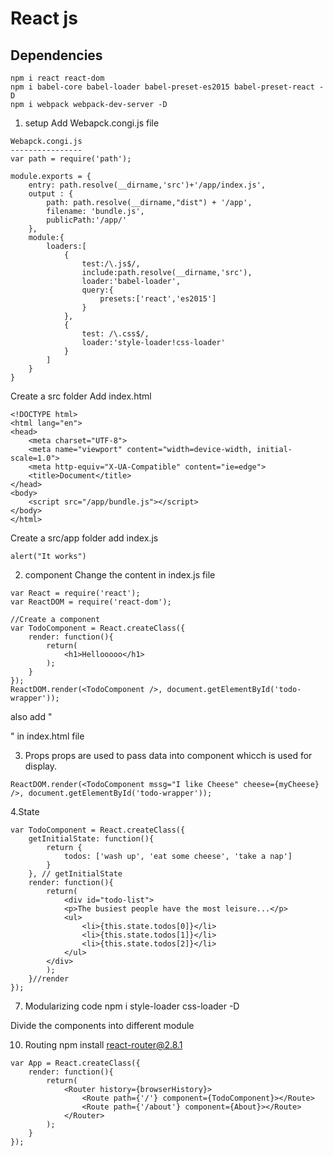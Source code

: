 # React js

## Dependencies
```
npm i react react-dom
npm i babel-core babel-loader babel-preset-es2015 babel-preset-react -D
npm i webpack webpack-dev-server -D
```
1. setup
Add Webapck.congi.js file
```
Webapck.congi.js
----------------
var path = require('path');

module.exports = {
    entry: path.resolve(__dirname,'src')+'/app/index.js',
    output : {
        path: path.resolve(__dirname,"dist") + '/app',
        filename: 'bundle.js',
        publicPath:'/app/'
    },
    module:{
        loaders:[
            {
                test:/\.js$/,
                include:path.resolve(__dirname,'src'),
                loader:'babel-loader',
                query:{
                    presets:['react','es2015']
                }
            },
            {
                test: /\.css$/,
                loader:'style-loader!css-loader'
            }
        ]
    }
}

```

Create a src folder
Add index.html
```
<!DOCTYPE html>
<html lang="en">
<head>
    <meta charset="UTF-8">
    <meta name="viewport" content="width=device-width, initial-scale=1.0">
    <meta http-equiv="X-UA-Compatible" content="ie=edge">
    <title>Document</title>
</head>
<body>
    <script src="/app/bundle.js"></script>
</body>
</html>
```

Create a src/app folder
add index.js
```
alert("It works")
```

2. component
Change the content in index.js file
```
var React = require('react');
var ReactDOM = require('react-dom');

//Create a component
var TodoComponent = React.createClass({
    render: function(){
        return(
            <h1>Hellooooo</h1>
        );
    }
});
ReactDOM.render(<TodoComponent />, document.getElementById('todo-wrapper'));
```

also add "<div id="todo-wrapper"></div>" in index.html file

3. Props
props are used to pass data into component whicch is used for display. 
```
ReactDOM.render(<TodoComponent mssg="I like Cheese" cheese={myCheese} />, document.getElementById('todo-wrapper'));
```

4.State
```
var TodoComponent = React.createClass({
    getInitialState: function(){
        return {
            todos: ['wash up', 'eat some cheese', 'take a nap']
        }
    }, // getInitialState
    render: function(){
        return(
            <div id="todo-list">
            <p>The busiest people have the most leisure...</p>
            <ul>
                <li>{this.state.todos[0]}</li>
                <li>{this.state.todos[1]}</li>
                <li>{this.state.todos[2]}</li>
            </ul>
        </div>
        );
    }//render
});
```

7. Modularizing code
npm i  style-loader css-loader -D

Divide the components into different module

10. Routing
npm install react-router@2.8.1

```
var App = React.createClass({
    render: function(){
        return(
            <Router history={browserHistory}>
                <Route path={'/'} component={TodoComponent}></Route>
                <Route path={'/about'} component={About}></Route>
            </Router>
        );
    }
});
```